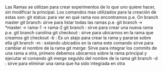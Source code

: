 Las Ramas se utilizan para crear experimentos de lo que uno quiere hacer, sin modificar la principal.
Los comandos mas utilizados para la creación de estas son:
git status: para ver en qué rama nos encontramos p.e. On branch master
git branch: sirve para listar todas las ramas p.e. git branch -> *master -> rama-1 -> rama-2
git branch <nombre de la rama> : sirve para crear una nueva rama p.e. git branch carolina
git checkout <nombre de la rama>: sirve para ubicarnos en la rama que creamos
git checkout -b <nombre de la rama> : Es un atajo para crear la rama y pararse sobre ella
git branch -m <nuevo nombre>: estando ubicados en la rama este comando sirve para cambiar el nombre de la rama
git merge: Sirve para integrar los commits de una rama a otra, primero debemos ubicarnos sobre la rama principal y ejecutar el comando git merge seguido del nombre de la rama
git branch -d <nombre de la rama que quieres eliminar>: sirve para eliminar una rama que ha sido integrada en otra